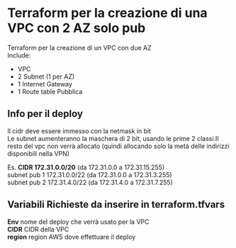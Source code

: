 # Terraform per la creazione di una VPC con 2 AZ solo pub

Terraform per la creazione di un VPC con due AZ  
Include:  
- VPC
- 2 Subnet (1 per AZ)
- 1 Internet Gateway
- 1 Route table Pubblica


## Info per il deploy
Il cidr deve essere immesso con la netmask in bit  
Le subnet aumenteranno la maschera di 2 bit, usando le prime 2 classi.Il resto del vpc non verrà allocato  (quindi allocando solo la metà delle indirizzi disponibili nella VPN)

Es. **CIDR 172.31.0.0/20** (da 172.31.0.0 a 172.31.15.255)   
subnet pub 1 172.31.0.0/22 (da 172.31.0.0 a 172.31.3.255)  
subnet pub 2 172.31.4.0/22 (da 172.31.4.0 a 172.31.7.255)  
 
 
## Variabili Richieste da inserire in terraform.tfvars

**Env** nome del deploy che verrà usato per la VPC  
**CIDR** CIDR della VPC  
**region** region AWS dove effettuare il deploy  

